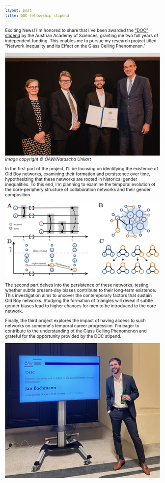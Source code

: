 ```yaml
---
layout: post
title: DOC-fellowship stipend
---
```

Exciting News! I'm honored to share that I've been awarded the ["DOC" stipend](https://stipendien.oeaw.ac.at/en/fellowships/doc) by the Austrian Academy of Sciences, granting me two full years of independent funding. This enables me to pursue my research project titled "Network Inequality and its Effect on the Glass Ceiling Phenomenon."

![Award ceremony stipend](/images/23-11-08_doc/stipend.jpg)
*Image copyright © ÖAW/Natascha Unkart*

In the first part of the project, I'll be focusing on identifying the existence of Old Boy networks, examining their formation and persistence over time, hypothesizing that these networks are rooted in historical gender inequalities.
To this end, I'm planning to examine the temporal evolution of the core-periphery structure of collaboration networks and their gender composition.

![Abstract figure summarizing the proposed projects](/images/23-11-08_doc/fig1.png)

The second part delves into the persistence of these networks, testing whether subtle present-day biases contribute to their long-term existence.
This investigation aims to uncover the contemporary factors that sustain Old Boy networks.
Studying the formation of triangles will reveal if subtle gender biases lead to higher chances for men to be introduced to the core network.

Finally, the third project explores the impact of having access to such networks on someone's temporal career progression.
I'm eager to contribute to the understanding of the Glass Ceiling Phenomenon and grateful for the opportunity provided by the DOC stipend.

![Award ceremony reception](/images/23-11-08_doc/doc_cut.jpeg)